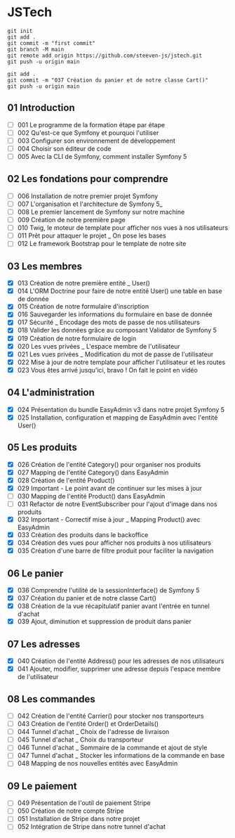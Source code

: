 # JSTech
```
git init
git add .
git commit -m "first commit"
git branch -M main
git remote add origin https://github.com/steeven-js/jstech.git
git push -u origin main

git add .
git commit -m "037 Création du panier et de notre classe Cart()"
git push -u origin main
```
## 01 Introduction
- [ ]  001 Le programme de la formation étape par étape
- [ ]  002 Qu'est-ce que Symfony et pourquoi l'utiliser
- [ ]  003 Configurer son environnement de développement
- [ ]  004 Choisir son éditeur de code
- [ ]  005 Avec la CLI de Symfony, comment installer Symfony 5

## 02 Les fondations pour comprendre
- [ ]  006 Installation de notre premier projet Symfony
- [ ]  007 L'organisation et l'architecture de Symfony 5_
- [ ]  008 Le premier lancement de Symfony sur notre machine
- [ ]  009 Création de notre première page
- [ ]  010 Twig, le moteur de template pour afficher nos vues à nos utilisateurs
- [ ]  011 Prêt pour attaquer le projet _ On pose les bases
- [ ]  012 Le framework Bootstrap pour le template de notre site
## 03 Les membres

- [x]  013 Création de notre première entité _ User()
- [x]  014 L'ORM Doctrine pour faire de notre entité User() une table en base de donnée
- [x]  015 Création de notre formulaire d'inscription
- [x]  016 Sauvegarder les informations du formulaire en base de donnée
- [x]  017 Sécurité _ Encodage des mots de passe de nos utilisateurs
- [x]  018 Valider les données grâce au composant Validator de Symfony 5
- [x]  019 Création de notre formulaire de login
- [x]  020 Les vues privées _ L'espace membre de l'utilisateur
- [x]  021 Les vues privées _ Modification du mot de passe de l'utilisateur
- [x]  022 Mise à jour de notre template pour afficher l'utilisateur et les routes
- [x]  023 Vous êtes arrivé jusqu'ici, bravo ! On fait le point en vidéo

## 04 L'administration
- [x]  024 Présentation du bundle EasyAdmin v3 dans notre projet Symfony 5
- [x]  025 Installation, configuration et mapping de EasyAdmin avec l'entité User()

## 05 Les produits
- [x]  026 Création de l'entité Category() pour organiser nos produits
- [x]  027 Mapping de l'entité Category() dans EasyAdmin
- [x]  028 Création de l'entité Product()
- [x]  029 Important - Le point avant de continuer sur les mises à jour
- [ ]  030 Mapping de l'entité Product() dans EasyAdmin
- [ ]  031 Refactor de notre EventSubscriber pour l'ajout d'image dans nos produits
- [x]  032 Important - Correctif mise à jour _ Mapping Product() avec EasyAdmin
- [x]  033 Création des produits dans le backoffice
- [x]  034 Création des vues pour afficher nos produits à nos utilisateurs
- [x]  035 Création d'une barre de filtre produit pour faciliter la navigation

## 06 Le panier
- [x]  036 Comprendre l'utilité de la sessionInterface() de Symfony 5
- [x]  037 Création du panier et de notre classe Cart()
- [x]  038 Création de la vue récapitulatif panier avant l'entrée en tunnel d'achat
- [x]  039 Ajout, diminution et suppression de produit dans panier

## 07 Les adresses
- [x]  040 Création de l'entité Address() pour les adresses de nos utilisateurs
- [x]  041 Ajouter, modifier, supprimer une adresse depuis l'espace membre de l'utilisateur

## 08 Les commandes
- [ ]  042 Création de l'entité Carrier() pour stocker nos transporteurs
- [ ]  043 Création de l'entité Order() et OrderDetails()
- [ ]  044 Tunnel d'achat _ Choix de l'adresse de livraison
- [ ]  045 Tunnel d'achat _ Choix du transporteur
- [ ]  046 Tunnel d'achat _ Sommaire de la commande et ajout de style
- [ ]  047 Tunnel d'achat _ Stocker les informations de la commande en base
- [ ]  048 Mapping de nos nouvelles entités avec EasyAdmin

## 09 Le paiement
- [ ]  049 Présentation de l'outil de paiement Stripe
- [ ]  050 Création de notre compte Stripe
- [ ]  051 Installation de Stripe dans notre projet
- [ ]  052 Intégration de Stripe dans notre tunnel d'achat